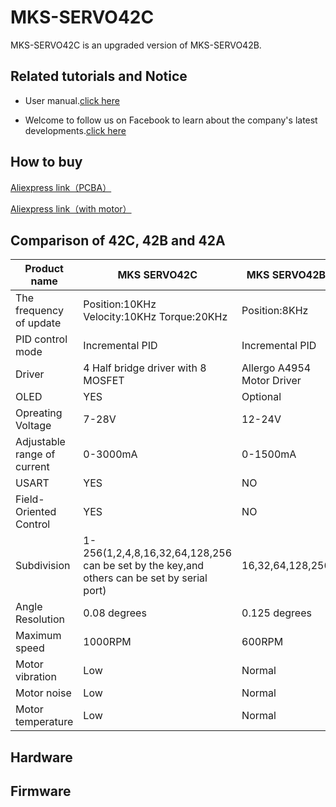 # MKS-SERVO42C 
MKS-SERVO42C is an upgraded version of MKS-SERVO42B.
## Related tutorials and Notice
* User manual.[click here](https://github.com/makerbase-mks/MKS-SERVO42C/wiki)

* Welcome to follow us on Facebook to learn about the company's latest developments.[click here](https://www.facebook.com/Makerbase.mks/)
## How to buy
[Aliexpress link（PCBA）](https://www.aliexpress.com/item/1005003340856835.html)

[Aliexpress link（with motor）](https://www.aliexpress.com/item/1005003341058386.html)
## Comparison of 42C, 42B and 42A
|Product name| MKS SERVO42C | MKS SERVO42B | MKS SERVO42A | 
|------------|--------------------|--------------------|--------------------|
|The frequency of update| Position:10KHz Velocity:10KHz Torque:20KHz| Position:8KHz| Position:5KHz|
|PID control mode| Incremental PID | Incremental PID | sPID/pPID/vPID,The default is sPID |
|Driver| 4 Half bridge driver with 8 MOSFET | Allergo A4954 Motor Driver | Allergo A4954 Motor Driver |
|OLED| YES | Optional | Optional |
|Opreating Voltage| 7-28V | 12-24V | 12-24V |
|Adjustable range of current| 0-3000mA | 0-1500mA | 0-2000mA |
|USART| YES | NO | YES |
|Field-Oriented Control| YES | NO | NO|
|Subdivision| 1-256(1,2,4,8,16,32,64,128,256 can be set by the key,and others can be set by serial port) | 16,32,64,128,256 |16,32,64,128,256 |
|Angle Resolution| 0.08 degrees | 0.125 degrees | 0.125 degrees |
|Maximum speed| 1000RPM | 600RPM | 600RPM |
|Motor vibration| Low | Normal | Normal |
|Motor noise| Low | Normal | Normal |
|Motor temperature| Low | Normal | Normal |
## Hardware
## Firmware
